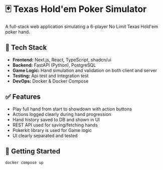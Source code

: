 # 🃏 Texas Hold'em Poker Simulator

A full-stack web application simulating a 6-player No Limit Texas Hold'em poker hand.

## 🔧 Tech Stack

- **Frontend:** Next.js, React, TypeScript, shadcn/ui
- **Backend:** FastAPI (Python), PostgreSQL
- **Game Logic:** Hand simulation and validation on both client and server
- **Testing:** Api test and Integration test
- **DevOps:** Docker & Docker Compose

## ✅ Features

- Play full hand from start to showdown with action buttons
- Actions logged clearly during hand progression
- Hand history saved to DB and shown in UI
- REST API used for saving/fetching hands
- Pokerkit library is used for Game logic 
- UI clearly separated and tested

## 🚀 Getting Started

```bash
docker compose up 
